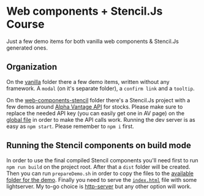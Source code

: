 # Web components + Stencil.Js Course

Just a few demo items for both vanilla web components & Stencil.Js generated ones.

## Organization
On the [vanilla](./vanilla) folder there a few demo items, written without any framework. A `modal` (on it's separate folder), a `confirm link` and a `tooltip`.

On the [web-components-stencil](./web-components-stencil) folder there's a Stencil.Js project with a few demos around [Alpha Vantage API](https://www.alphavantage.co/) for stocks. Please make sure to replace the needed API key (you can easily get one in AV page) on the [global file](./web-components-stencil/src/global/global.ts) in order to make the API calls work.
Running the dev server is as easy as `npm start`. Please remember to `npm i` first.

## Running the Stencil components on build mode
In order to use the final compiled Stencil components you'll need first to run `npm run build` on the project root. After that a `dist` folder will be created.
Then you can run `prepareDemo.sh` in order to copy the files to the [available folder for the demo](./vanilla/demo/scripts).
Finally you need to serve the [`index.html`](vanilla/demo/index.html) file with some lightserver. My to-go choice is [http-server](https://www.npmjs.com/package/http-server) but any other option will work.
